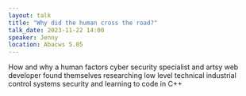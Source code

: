 ```yaml
---
layout: talk
title: "Why did the human cross the road?"
talk_date: 2023-11-22 14:00
speaker: Jenny
location: Abacws 5.05
---
```

How and why a human factors cyber security specialist and artsy web developer found themselves researching low level technical industrial control systems security and learning to code in C++
